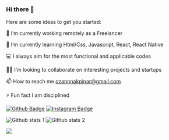 ### Hi there 👋


Here are some ideas to get you started:

🔭 I’m currently working remotely as a Freelancer

🌱 I’m currently learning Html/Css, Javascript, React, React Native

💻 I always aim for the most functional and applicable codes

👨‍👯 I’m looking to collaborate on interesting projects and startups

📫 How to reach me ozannnakpinar@gmail.com

⚡ Fun fact I am disciplined

[![Github Badge](https://img.shields.io/badge/-Github-000?style=quare&labelColor=000&logo=Github&logoColor=white&link=link)](link) 
[![Instagram Badge](https://img.shields.io/badge/-Instagram-C13584?style=flat-quare&labelColor=C13584&logo=instagram&logoColor=white&link=link)](link) 


![Github stats 1](https://github-readme-stats.vercel.app/api?username=akpinarozan&show_icons=true&theme=gradient) 
![Github stats 2](https://github-readme-stats.vercel.app/api?username=akpinarozan&show_icons=true&theme=radical)

<img src="https://res.cloudinary.com/practicaldev/image/fetch/s--qa72YNaF--/c_limit%2Cf_auto%2Cfl_progressive%2Cq_auto%2Cw_880/https://dev-to-uploads.s3.amazonaws.com/i/me6sbpz893h3a6ip5zsv.jpg" width="auto">

